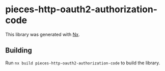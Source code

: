 # pieces-http-oauth2-authorization-code

This library was generated with [Nx](https://nx.dev).

## Building

Run `nx build pieces-http-oauth2-authorization-code` to build the library.
